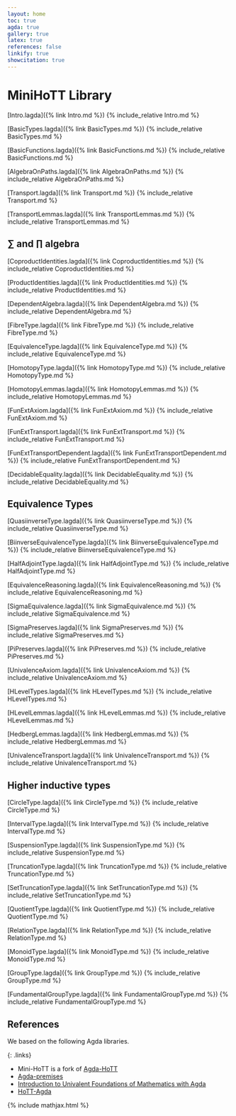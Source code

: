 ```yaml
---
layout: home
toc: true
agda: true
gallery: true
latex: true
references: false
linkify: true
showcitation: true
---
```


# MiniHoTT Library

[Intro.lagda]({% link Intro.md %})
{% include_relative Intro.md  %}

[BasicTypes.lagda]({% link BasicTypes.md %})
{% include_relative BasicTypes.md %}

[BasicFunctions.lagda]({% link BasicFunctions.md %})
{% include_relative BasicFunctions.md %}

[AlgebraOnPaths.lagda]({% link AlgebraOnPaths.md %})
{% include_relative AlgebraOnPaths.md %}

[Transport.lagda]({% link Transport.md %})
{% include_relative Transport.md %}

[TransportLemmas.lagda]({% link TransportLemmas.md %})
{% include_relative TransportLemmas.md %}

## ∑ and ∏ algebra

[CoproductIdentities.lagda]({% link CoproductIdentities.md %})
{% include_relative CoproductIdentities.md %}

[ProductIdentities.lagda]({% link ProductIdentities.md %})
{% include_relative ProductIdentities.md %}

[DependentAlgebra.lagda]({% link DependentAlgebra.md %})
{% include_relative DependentAlgebra.md %}

[FibreType.lagda]({% link FibreType.md %})
{% include_relative FibreType.md %}

[EquivalenceType.lagda]({% link EquivalenceType.md %})
{% include_relative EquivalenceType.md %}

[HomotopyType.lagda]({% link HomotopyType.md %})
{% include_relative HomotopyType.md %}

[HomotopyLemmas.lagda]({% link HomotopyLemmas.md %})
{% include_relative HomotopyLemmas.md %}

[FunExtAxiom.lagda]({% link FunExtAxiom.md %})
{% include_relative FunExtAxiom.md %}

[FunExtTransport.lagda]({% link FunExtTransport.md %})
{% include_relative FunExtTransport.md %}

[FunExtTransportDependent.lagda]({% link FunExtTransportDependent.md %})
{% include_relative FunExtTransportDependent.md %}

[DecidableEquality.lagda]({% link DecidableEquality.md %})
{% include_relative DecidableEquality.md %}

## Equivalence Types

[QuasiinverseType.lagda]({% link QuasiinverseType.md %})
{% include_relative QuasiinverseType.md %}

[BiinverseEquivalenceType.lagda]({% link BiinverseEquivalenceType.md %})
{% include_relative BiinverseEquivalenceType.md %}

[HalfAdjointType.lagda]({% link HalfAdjointType.md %})
{% include_relative HalfAdjointType.md %}


[EquivalenceReasoning.lagda]({% link EquivalenceReasoning.md %})
{% include_relative EquivalenceReasoning.md %}

[SigmaEquivalence.lagda]({% link SigmaEquivalence.md %})
{% include_relative SigmaEquivalence.md %}

[SigmaPreserves.lagda]({% link SigmaPreserves.md %})
{% include_relative SigmaPreserves.md %}

[PiPreserves.lagda]({% link PiPreserves.md %})
{% include_relative PiPreserves.md %}

[UnivalenceAxiom.lagda]({% link UnivalenceAxiom.md %})
{% include_relative UnivalenceAxiom.md %}

[HLevelTypes.lagda]({% link HLevelTypes.md %})
{% include_relative HLevelTypes.md %}

[HLevelLemmas.lagda]({% link HLevelLemmas.md %})
{% include_relative HLevelLemmas.md %}

[HedbergLemmas.lagda]({% link HedbergLemmas.md %})
{% include_relative HedbergLemmas.md %}

[UnivalenceTransport.lagda]({% link UnivalenceTransport.md %})
{% include_relative UnivalenceTransport.md %}

## Higher inductive types

[CircleType.lagda]({% link CircleType.md %})
{% include_relative CircleType.md %}

[IntervalType.lagda]({% link IntervalType.md %})
{% include_relative IntervalType.md %}

[SuspensionType.lagda]({% link SuspensionType.md %})
{% include_relative SuspensionType.md %}

[TruncationType.lagda]({% link TruncationType.md %})
{% include_relative TruncationType.md %}

[SetTruncationType.lagda]({% link SetTruncationType.md %})
{% include_relative SetTruncationType.md %}

[QuotientType.lagda]({% link QuotientType.md %})
{% include_relative QuotientType.md %}

[RelationType.lagda]({% link RelationType.md %})
{% include_relative RelationType.md %}

[MonoidType.lagda]({% link MonoidType.md %})
{% include_relative MonoidType.md %}

[GroupType.lagda]({% link GroupType.md %})
{% include_relative GroupType.md %}

[FundamentalGroupType.lagda]({% link FundamentalGroupType.md %})
{% include_relative FundamentalGroupType.md %}

## References

We based on the following Agda libraries.

{: .links}

  - Mini-HoTT is a fork of [Agda-HoTT](https://mroman42.github.io/ctlc/agda-hott/Total.html)
  - [Agda-premises](https://hub.darcs.net/gylterud/agda-premises)
  - [Introduction to Univalent Foundations of Mathematics with Agda](https://www.cs.bham.ac.uk/~mhe/HoTT-UF-in-Agda-Lecture-Notes/)
  - [HoTT-Agda](https://github.com/dlicata335/hott-agda/)


{% include mathjax.html %}
